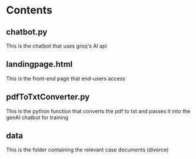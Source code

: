 # Contents
## chatbot.py
This is the chatbot that uses groq's AI api

## landingpage.html
This is the front-end page that end-users access

## pdfToTxtConverter.py
This is the python function that converts the pdf to txt and passes it into the genAI chatbot for training

## data
This is the folder containing the relevant case documents (divorce)
